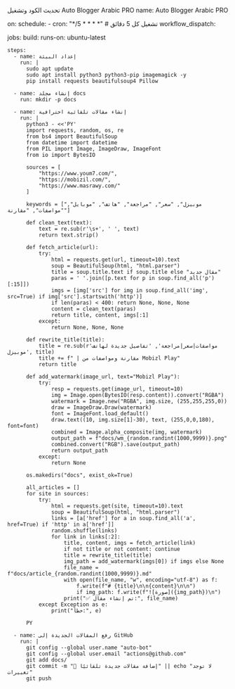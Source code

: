 تحديث الكود وتشغيل Auto Blogger Arabic PRO
name: Auto Blogger Arabic PRO

on:
  schedule:
    - cron: "*/5 * * * *"  # تشغيل كل 5 دقائق
  workflow_dispatch:

jobs:
  build:
    runs-on: ubuntu-latest

    steps:
      - name: إعداد البيئة
        run: |
          sudo apt update
          sudo apt install python3 python3-pip imagemagick -y
          pip install requests beautifulsoup4 Pillow

      - name: إنشاء مجلد docs
        run: mkdir -p docs

      - name: إنشاء مقالات تلقائية احترافية
        run: |
          python3 - <<'PY'
          import requests, random, os, re
          from bs4 import BeautifulSoup
          from datetime import datetime
          from PIL import Image, ImageDraw, ImageFont
          from io import BytesIO

          sources = [
              "https://www.youm7.com/",
              "https://mobizil.com/",
              "https://www.masrawy.com/"
          ]

          keywords = ["موبيزل", "سعر", "مراجعة", "هاتف", "موبايل", "مواصفات", "مقارنة"]

          def clean_text(text):
              text = re.sub(r'\s+', ' ', text)
              return text.strip()

          def fetch_article(url):
              try:
                  html = requests.get(url, timeout=10).text
                  soup = BeautifulSoup(html, "html.parser")
                  title = soup.title.text if soup.title else "مقال جديد"
                  paras = ' '.join([p.text for p in soup.find_all('p')[:15]])
                  imgs = [img['src'] for img in soup.find_all('img', src=True) if img['src'].startswith('http')]
                  if len(paras) < 400: return None, None, None
                  content = clean_text(paras)
                  return title, content, imgs[:1]
              except:
                  return None, None, None

          def rewrite_title(title):
              title = re.sub(r'مواصفات|سعر|مراجعة', 'تفاصيل جديدة لهاتف موبيزل', title)
              title += f" | مقارنة ومواصفات من Mobizl Play"
              return title

          def add_watermark(image_url, text="Mobizl Play"):
              try:
                  resp = requests.get(image_url, timeout=10)
                  img = Image.open(BytesIO(resp.content)).convert("RGBA")
                  watermark = Image.new("RGBA", img.size, (255,255,255,0))
                  draw = ImageDraw.Draw(watermark)
                  font = ImageFont.load_default()
                  draw.text((10, img.size[1]-30), text, (255,0,0,180), font=font)
                  combined = Image.alpha_composite(img, watermark)
                  output_path = f"docs/wm_{random.randint(1000,9999)}.png"
                  combined.convert("RGB").save(output_path)
                  return output_path
              except:
                  return None

          os.makedirs("docs", exist_ok=True)

          all_articles = []
          for site in sources:
              try:
                  html = requests.get(site, timeout=10).text
                  soup = BeautifulSoup(html, "html.parser")
                  links = [a['href'] for a in soup.find_all('a', href=True) if 'http' in a['href']]
                  random.shuffle(links)
                  for link in links[:2]:
                      title, content, imgs = fetch_article(link)
                      if not title or not content: continue
                      title = rewrite_title(title)
                      img_path = add_watermark(imgs[0]) if imgs else None
                      file_name = f"docs/article_{random.randint(1000,9999)}.md"
                      with open(file_name, "w", encoding="utf-8") as f:
                          f.write(f"# {title}\n\n{content}\n\n")
                          if img_path: f.write(f"![صورة]({img_path})\n")
                      print("✅ تم إنشاء مقال:", file_name)
              except Exception as e:
                  print("خطأ:", e)

          PY

      - name: رفع المقالات الجديدة إلى GitHub
        run: |
          git config --global user.name "auto-bot"
          git config --global user.email "actions@github.com"
          git add docs/
          git commit -m "📰 إضافة مقالات جديدة تلقائيًا" || echo "لا توجد تغييرات"
          git push
